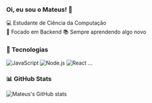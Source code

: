 ### Oi, eu sou o Mateus! 👋

💻 Estudante de Ciência da Computação  
🚀 Focado em Backend 
📚 Sempre aprendendo algo novo

### 🚀 Tecnologias
![JavaScript](https://img.shields.io/badge/-JavaScript-F7DF1E?style=flat-square&logo=javascript&logoColor=black)
![Node.js](https://img.shields.io/badge/-Node.js-339933?style=flat-square&logo=node.js&logoColor=white)
![React](https://img.shields.io/badge/-React-61DAFB?style=flat-square&logo=react&logoColor=white)
...

### 📊 GitHub Stats
![Mateus's GitHub stats](https://github-readme-stats.vercel.app/api?username=seu-usuario&show_icons=true&theme=radical)
